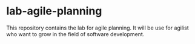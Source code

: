 # lab-agile-planning
This repository contains the lab for agile planning. It will be use for agilist who want to grow in the field of software development. 
